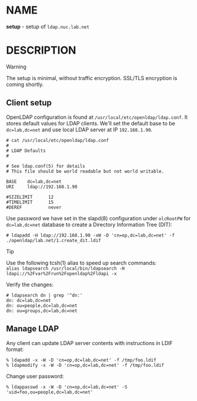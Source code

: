# NAME

**setup** - setup of `ldap.nuc.lab.net`

# DESCRIPTION

> [!WARNING]
> The setup is minimal, without traffic encryption. SSL/TLS encryption is coming
> shortly.

## Client setup

OpenLDAP configuration is found at `/usr/local/etc/openldap/ldap.conf`. It
stores default values for LDAP clients. We'll set the default base to be
`dc=lab,dc=net` and use local LDAP server at IP `192.168.1.90`.

```console
# cat /usr/local/etc/openldap/ldap.conf
#
# LDAP Defaults
#

# See ldap.conf(5) for details
# This file should be world readable but not world writable.

BASE    dc=lab,dc=net
URI     ldap://192.168.1.90

#SIZELIMIT      12
#TIMELIMIT      15
#DEREF          never
```

Use password we have set in the slapd(8) configuration under `olcRootPW` for
`dc=lab,dc=net` database to create a Directory Information Tree (DIT):

```console
# ldapadd -H ldap://192.168.1.90 -xW -D 'cn=op,dc=lab,dc=net' -f ./openldap/lab.net/1.create_dit.ldif
```

> [!TIP]
> Use the following tcsh(1) alias to speed up search commands:<br/>
> `alias ldapsearch /usr/local/bin/ldapsearch -H ldapi://%2Fvar%2Frun%2Fopenldap%2Fldapi -x`

Verify the changes:

```console
# ldapsearch dn | grep '^dn:'
dn: dc=lab,dc=net
dn: ou=people,dc=lab,dc=net
dn: ou=groups,dc=lab,dc=net
```

## Manage LDAP

Any client can update LDAP server contents with instructions in LDIF format:

```console
% ldapadd -x -W -D 'cn=op,dc=lab,dc=net' -f /tmp/foo.ldif
% ldapmodify -x -W -D 'cn=op,dc=lab,dc=net' -f /tmp/foo.ldif
```

Change user password:

```console
% ldappasswd -x -W -D 'cn=op,dc=lab,dc=net' -S 'uid=foo,ou=people,dc=lab,dc=net'
```
